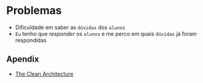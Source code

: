 # Problemas

- Dificuldade em saber as `dúvidas` dos `alunos`
- `Eu` tenho que *responder* os `alunos` e me perco em quais `dúvidas` já foram respondidas

## Apendix

- [The Clean Architecture](https://blog.cleancoder.com/uncle-bob/2012/08/13/the-clean-architecture.html)
